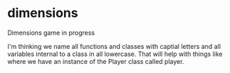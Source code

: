 # dimensions
Dimensions game in progress

I'm thinking we name all functions and classes with captial letters and all variables internal to a class in all lowercase.
That will help with things like where we have an instance of the Player class called player.
